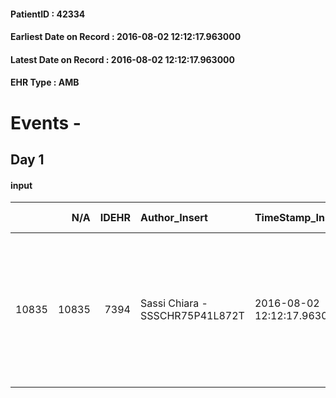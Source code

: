 
#### PatientID : 42334
#### Earliest Date on Record : 2016-08-02 12:12:17.963000
#### Latest Date on Record : 2016-08-02 12:12:17.963000
#### EHR Type : AMB

# Events - 

## Day 1

#### input
|       |    N/A |   IDEHR | Author_Insert                   | TimeStamp_Insert           | EHRType   |   PatientID |   IDDigitalSignDocument | persone_vicine   |   Unnamed: 0_x.1 |   IDANAMNESI_SOCIALE | Patient   | FamigliaAltro   | Paziente_T   | FamigliaAltro_T   |   Non_Rilevabile_x.1 | Note_Non_Rilevabile_x.1   | opt_Problemi   | chk_contr_sintomi   | chk_competenza                                 | opt_paziente_a   | opt_famiglia_a   | opt_adeguatezza   | opt_paziente_solo   | ds_note_con                                                                                                                                 | opt_presente_assente   | Presenza_minori   | ds_familiari_coinv   | opt_risorse_ec   | opt_paziente_psi   | opt_Ins_vol   | opt_esenzione   | opt_inv_civile   |   ds_codice_es | Needs               | opt_indennita_acc   | opt_famiglia_psi   |
|------:|-------:|--------:|:--------------------------------|:---------------------------|:----------|------------:|------------------------:|:-----------------|-----------------:|---------------------:|:----------|:----------------|:-------------|:------------------|---------------------:|:--------------------------|:---------------|:--------------------|:-----------------------------------------------|:-----------------|:-----------------|:------------------|:--------------------|:--------------------------------------------------------------------------------------------------------------------------------------------|:-----------------------|:------------------|:---------------------|:-----------------|:-------------------|:--------------|:----------------|:-----------------|---------------:|:--------------------|:--------------------|:-------------------|
| 10835 |  10835 |    7394 | Sassi Chiara - SSSCHR75P41L872T | 2016-08-02 12:12:17.963000 | AMB       |       42334 |                  445729 | N/A              |             3879 |                 2506 | Si#1      | Si#1            | Parziale#2   | Si#1              |                    0 | NR                        | No#0           | controllo sintomi#0 | competenza/capacit√† assistenziale caregiver#0 | Indefinite#2     | Congruenti#1     | No#0              | Si#1                | Pz vedova, vive sola. Ha due figli coniugati: Ambrogio di 47 aa vive a Casteggio, Maria Luisa di 44 aa vive a Parabiago. Entrambi lavorano. | Assente#0              | No#0              | Sons                 | Adeguate#1       | No#0               | No#0          | Si#1            | No#0             |             48 | Clinici#0;Sociali#1 | No#0                | No#0               |



